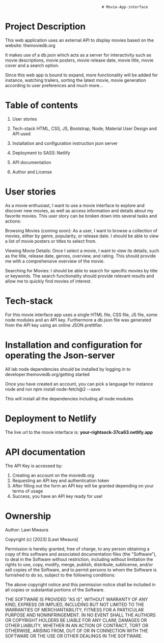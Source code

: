                                                 # Movie-App-interface

# Project Description
This web application uses an external API to display movies based on the website: themoviedb.org

It makes use of a db.json which acts as a server for interactivity such as movie descriptions, movie posters, movie release date, movie title, movie cover and a search option.

Since this web app is bound to expand, more functionality will be added for instance, watching trailers, sorting the latest movie, movie generation according to user preferences and much more...

# Table of contents
1. User stories

2. Tech-stack HTML, CSS, JS, Bootstrap, Node, Material User Design and API used

3. Installation and configuration instruction json server

4. Deployment to SASS: Netlify

5. API documentation

6. Author and License

# User stories
As a movie enthusiast, I want to use a movie interface to explore and discover new movies, as well as access information and details about my favorite movies. This user story can be broken down into several tasks and actions:

Browsing Movies (coming soon): As a user, I want to browse a collection of movies, either by genre, popularity, or release date. I should be able to view a list of movie posters or titles to select from.

Viewing Movie Details: Once I select a movie, I want to view its details, such as the title, release date, genres, overview, and rating. This should provide me with a comprehensive overview of the movie.

Searching for Movies: I should be able to search for specific movies by title or keywords. The search functionality should provide relevant results and allow me to quickly find movies of interest.

# Tech-stack
For this movie interface app uses a single HTML file, CSS file, JS file, some node modules and an API key. Furthermore a db.json file was generated from the API key using an online JSON prettifier. 

# Installation and configuration for operating the Json-server
All lab node dependencies should be installed by logging in to developer.themoviedb.org/getting started

Once you have created an account, you can pick a language for instance node and run npm install node-fetch@2 --save

This will install all the dependencies including all node modules


# Deployment to Netlify
The live url to the movie interface is: **your-rightsock-37ca63.netlify.app**

# API documentation
The API Key is accessed by:
1. Creating an account on the moviedb.org
2. Requesting an API key and authentication token
3. After filling out the form an API key will be granted depending on your terms of usage
4. Success, you have an API key ready for use!

# Ownership
Author: Lawi Mwaura

Copyright (c) [2023] [Lawi Mwaura]

Permission is hereby granted, free of charge, to any person obtaining a copy of this software and associated documentation files (the "Software"), to deal in the Software without restriction, including without limitation the rights to use, copy, modify, merge, publish, distribute, sublicense, and/or sell copies of the Software, and to permit persons to whom the Software is furnished to do so, subject to the following conditions:

The above copyright notice and this permission notice shall be included in all copies or substantial portions of the Software.

THE SOFTWARE IS PROVIDED "AS IS", WITHOUT WARRANTY OF ANY KIND, EXPRESS OR IMPLIED, INCLUDING BUT NOT LIMITED TO THE WARRANTIES OF MERCHANTABILITY, FITNESS FOR A PARTICULAR PURPOSE AND NONINFRINGEMENT. IN NO EVENT SHALL THE AUTHORS OR COPYRIGHT HOLDERS BE LIABLE FOR ANY CLAIM, DAMAGES OR OTHER LIABILITY, WHETHER IN AN ACTION OF CONTRACT, TORT OR OTHERWISE, ARISING FROM, OUT OF OR IN CONNECTION WITH THE SOFTWARE OR THE USE OR OTHER DEALINGS IN THE SOFTWARE.

